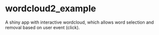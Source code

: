 # wordcloud2_example

A shiny app with interactive wordcloud, which allows word selection and removal based on user event (click). 
